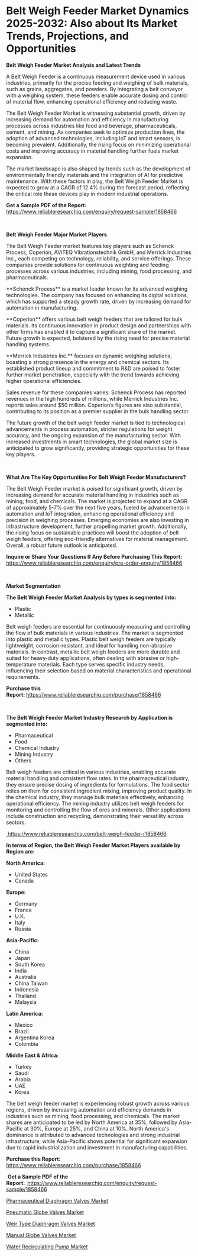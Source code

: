 <p><h1>Belt Weigh Feeder Market Dynamics 2025-2032: Also about Its Market Trends, Projections, and Opportunities</h1></p><p><strong>Belt Weigh Feeder Market Analysis and Latest Trends</strong></p>
<p><p>A Belt Weigh Feeder is a continuous measurement device used in various industries, primarily for the precise feeding and weighing of bulk materials, such as grains, aggregates, and powders. By integrating a belt conveyor with a weighing system, these feeders enable accurate dosing and control of material flow, enhancing operational efficiency and reducing waste.</p><p>The Belt Weigh Feeder Market is witnessing substantial growth, driven by increasing demand for automation and efficiency in manufacturing processes across industries like food and beverage, pharmaceuticals, cement, and mining. As companies seek to optimize production lines, the adoption of advanced technologies, including IoT and smart sensors, is becoming prevalent. Additionally, the rising focus on minimizing operational costs and improving accuracy in material handling further fuels market expansion.</p><p>The market landscape is also shaped by trends such as the development of environmentally friendly materials and the integration of AI for predictive maintenance. With these factors in play, the Belt Weigh Feeder Market is expected to grow at a CAGR of 12.4% during the forecast period, reflecting the critical role these devices play in modern industrial operations.</p></p>
<p><strong>Get a Sample PDF of the Report:&nbsp;</strong> <a href="https://www.reliableresearchiq.com/enquiry/request-sample/1858466?utm_campaign=1900&utm_medium=2&utm_source=Github&utm_content=ia&utm_term=22022025&utm_id=belt-weigh-feeder">https://www.reliableresearchiq.com/enquiry/request-sample/1858466</a></p>
<p>&nbsp;</p>
<p><strong>Belt Weigh Feeder Major Market Players</strong></p>
<p><p>The Belt Weigh Feeder market features key players such as Schenck Process, Coperion, AViTEQ Vibrationstechnik GmbH, and Merrick Industries Inc., each competing on technology, reliability, and service offerings. These companies provide solutions for continuous weighting and feeding processes across various industries, including mining, food processing, and pharmaceuticals.</p><p>**Schenck Process** is a market leader known for its advanced weighing technologies. The company has focused on enhancing its digital solutions, which has supported a steady growth rate, driven by increasing demand for automation in manufacturing.</p><p>**Coperion** offers various belt weigh feeders that are tailored for bulk materials. Its continuous innovation in product design and partnerships with other firms has enabled it to capture a significant share of the market. Future growth is expected, bolstered by the rising need for precise material handling systems.</p><p>**Merrick Industries Inc.** focuses on dynamic weighing solutions, boasting a strong presence in the energy and chemical sectors. Its established product lineup and commitment to R&D are poised to foster further market penetration, especially with the trend towards achieving higher operational efficiencies.</p><p>Sales revenue for these companies varies: Schenck Process has reported revenues in the high hundreds of millions, while Merrick Industries Inc. reports sales around $50 million. Coperion’s figures are also substantial, contributing to its position as a premier supplier in the bulk handling sector.</p><p>The future growth of the belt weigh feeder market is tied to technological advancements in process automation, stricter regulations for weight accuracy, and the ongoing expansion of the manufacturing sector. With increased investments in smart technologies, the global market size is anticipated to grow significantly, providing strategic opportunities for these key players.</p></p>
<p>&nbsp;</p>
<p><strong>What Are The Key Opportunities For Belt Weigh Feeder Manufacturers?</strong></p>
<p><p>The Belt Weigh Feeder market is poised for significant growth, driven by increasing demand for accurate material handling in industries such as mining, food, and chemicals. The market is projected to expand at a CAGR of approximately 5-7% over the next five years, fueled by advancements in automation and IoT integration, enhancing operational efficiency and precision in weighing processes. Emerging economies are also investing in infrastructure development, further propelling market growth. Additionally, the rising focus on sustainable practices will boost the adoption of belt weigh feeders, offering eco-friendly alternatives for material management. Overall, a robust future outlook is anticipated.</p></p>
<p><strong>Inquire or Share Your Questions If Any Before Purchasing This Report:</strong> <a href="https://www.reliableresearchiq.com/enquiry/pre-order-enquiry/1858466?utm_campaign=1900&utm_medium=2&utm_source=Github&utm_content=ia&utm_term=22022025&utm_id=belt-weigh-feeder">https://www.reliableresearchiq.com/enquiry/pre-order-enquiry/1858466</a></p>
<p>&nbsp;</p>
<p><strong>Market Segmentation</strong></p>
<p><strong>The Belt Weigh Feeder Market Analysis by types is segmented into:</strong></p>
<p><ul><li>Plastic</li><li>Metallic</li></ul></p>
<p><p>Belt weigh feeders are essential for continuously measuring and controlling the flow of bulk materials in various industries. The market is segmented into plastic and metallic types. Plastic belt weigh feeders are typically lightweight, corrosion-resistant, and ideal for handling non-abrasive materials. In contrast, metallic belt weigh feeders are more durable and suited for heavy-duty applications, often dealing with abrasive or high-temperature materials. Each type serves specific industry needs, influencing their selection based on material characteristics and operational requirements.</p></p>
<p><strong>Purchase this Report:&nbsp;</strong><a href="https://www.reliableresearchiq.com/purchase/1858466?utm_campaign=1900&utm_medium=2&utm_source=Github&utm_content=ia&utm_term=22022025&utm_id=belt-weigh-feeder">https://www.reliableresearchiq.com/purchase/1858466</a></p>
<p>&nbsp;</p>
<p><strong>The Belt Weigh Feeder Market Industry Research by Application is segmented into:</strong></p>
<p><ul><li>Pharmaceutical</li><li>Food</li><li>Chemical Industry</li><li>Mining Industry</li><li>Others</li></ul></p>
<p><p>Belt weigh feeders are critical in various industries, enabling accurate material handling and consistent flow rates. In the pharmaceutical industry, they ensure precise dosing of ingredients for formulations. The food sector relies on them for consistent ingredient mixing, improving product quality. In the chemical industry, they manage bulk materials effectively, enhancing operational efficiency. The mining industry utilizes belt weigh feeders for monitoring and controlling the flow of ores and minerals. Other applications include construction and recycling, demonstrating their versatility across sectors.</p></p>
<p><a href="https://www.reliableresearchiq.com/belt-weigh-feeder-r1858466?utm_campaign=1900&utm_medium=2&utm_source=Github&utm_content=ia&utm_term=22022025&utm_id=belt-weigh-feeder">&nbsp;https://www.reliableresearchiq.com/belt-weigh-feeder-r1858466</a></p>
<p><strong>In terms of Region, the Belt Weigh Feeder Market Players available by Region are:</strong></p>
<p>
    <p> <strong> North America: </strong>
        <ul>
            <li>United States</li>
            <li>Canada</li>
        </ul>
        </p> 
    <p> <strong> Europe: </strong>
        <ul>
            <li>Germany</li>
            <li>France</li>
            <li>U.K.</li>
            <li>Italy</li>
            <li>Russia</li>
        </ul>
        </p> 
    <p> <strong> Asia-Pacific: </strong>
        <ul>
            <li>China</li>
            <li>Japan</li>
            <li>South Korea</li>
            <li>India</li>
            <li>Australia</li>
            <li>China Taiwan</li>
            <li>Indonesia</li>
            <li>Thailand</li>
            <li>Malaysia</li>
        </ul>
        </p> 
    <p> <strong> Latin America: </strong>
        <ul>
            <li>Mexico</li>
            <li>Brazil</li>
            <li>Argentina Korea</li>
            <li>Colombia</li>
        </ul>
        </p> 
    <p> <strong> Middle East & Africa: </strong>
        <ul>
            <li>Turkey</li>
            <li>Saudi</li>
            <li>Arabia</li>
            <li>UAE</li>
            <li>Korea</li>
        </ul>
    </p>
    </p>
<p><p>The belt weigh feeder market is experiencing robust growth across various regions, driven by increasing automation and efficiency demands in industries such as mining, food processing, and chemicals. The market shares are anticipated to be led by North America at 35%, followed by Asia-Pacific at 30%, Europe at 25%, and China at 10%. North America's dominance is attributed to advanced technologies and strong industrial infrastructure, while Asia-Pacific shows potential for significant expansion due to rapid industrialization and investment in manufacturing capabilities.</p></p>
<p><strong>Purchase this Report: </strong><a href="https://www.reliableresearchiq.com/purchase/1858466?utm_campaign=1900&utm_medium=2&utm_source=Github&utm_content=ia&utm_term=22022025&utm_id=belt-weigh-feeder">https://www.reliableresearchiq.com/purchase/1858466</a></p>
<p>&nbsp;<strong>Get a Sample PDF of the Report:&nbsp;&nbsp;</strong><a href="https://www.reliableresearchiq.com/enquiry/request-sample/1858466?utm_campaign=1900&utm_medium=2&utm_source=Github&utm_content=ia&utm_term=22022025&utm_id=belt-weigh-feeder">https://www.reliableresearchiq.com/enquiry/request-sample/1858466</a></p>
<p><strong></strong></p>
<p><p><a href="https://github.com/neiridionna/Market-Research-Report-List-1/blob/main/pharmaceutical-diaphragm-valves-market.md?utm_campaign=1900&utm_medium=2&utm_source=Github&utm_content=ia&utm_term=22022025&utm_id=belt-weigh-feeder">Pharmaceutical Diaphragm Valves Market</a></p><p><a href="https://github.com/verbaskaff93/Market-Research-Report-List-1/blob/main/pneumatic-globe-valves-market.md?utm_campaign=1900&utm_medium=2&utm_source=Github&utm_content=ia&utm_term=22022025&utm_id=belt-weigh-feeder">Pneumatic Globe Valves Market</a></p><p><a href="https://github.com/oeungcolesh0/Market-Research-Report-List-1/blob/main/weir-type-diaphragm-valves-market.md?utm_campaign=1900&utm_medium=2&utm_source=Github&utm_content=ia&utm_term=22022025&utm_id=belt-weigh-feeder">Weir Type Diaphragm Valves Market</a></p><p><a href="https://github.com/tsunomeya/Market-Research-Report-List-1/blob/main/manual-globe-valves-market.md?utm_campaign=1900&utm_medium=2&utm_source=Github&utm_content=ia&utm_term=22022025&utm_id=belt-weigh-feeder">Manual Globe Valves Market</a></p><p><a href="https://github.com/ximensbisade/Market-Research-Report-List-1/blob/main/water-recirculating-pump-market.md?utm_campaign=1900&utm_medium=2&utm_source=Github&utm_content=ia&utm_term=22022025&utm_id=belt-weigh-feeder">Water Recirculating Pump Market</a></p></p>